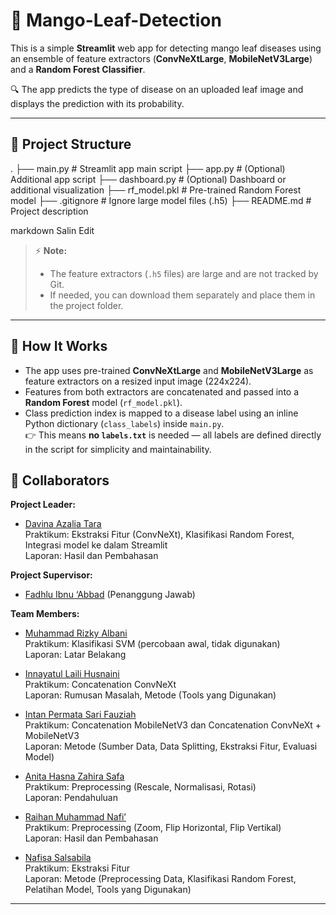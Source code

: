 # 🍃 Mango-Leaf-Detection

This is a simple **Streamlit** web app for detecting mango leaf diseases using an ensemble of feature extractors (**ConvNeXtLarge**, **MobileNetV3Large**) and a **Random Forest Classifier**.

🔍 The app predicts the type of disease on an uploaded leaf image and displays the prediction with its probability.

---

## 📂 **Project Structure**

.
├── main.py # Streamlit app main script
├── app.py # (Optional) Additional app script
├── dashboard.py # (Optional) Dashboard or additional visualization
├── rf_model.pkl # Pre-trained Random Forest model
├── .gitignore # Ignore large model files (.h5)
├── README.md # Project description

markdown
Salin
Edit

> ⚡ **Note:**  
> - The feature extractors (`.h5` files) are large and are not tracked by Git.  
> - If needed, you can download them separately and place them in the project folder.

---

## 🧩 **How It Works**

- The app uses pre-trained **ConvNeXtLarge** and **MobileNetV3Large** as feature extractors on a resized input image (224x224).
- Features from both extractors are concatenated and passed into a **Random Forest** model (`rf_model.pkl`).
- Class prediction index is mapped to a disease label using an inline Python dictionary (`class_labels`) inside `main.py`.  
  👉 This means **no `labels.txt`** is needed — all labels are defined directly in the script for simplicity and maintainability.
## 👥 Collaborators

**Project Leader:**  
- [Davina Azalia Tara](https://github.com/Davinaazalia)  
  Praktikum: Ekstraksi Fitur (ConvNeXt), Klasifikasi Random Forest, Integrasi model ke dalam Streamlit  
  Laporan: Hasil dan Pembahasan

**Project Supervisor:**  
- [Fadhlu Ibnu ‘Abbad](https://github.com/fadhluibnu) (Penanggung Jawab)

**Team Members:**  
- [Muhammad Rizky Albani](https://github.com/rzkyalbani)  
  Praktikum: Klasifikasi SVM (percobaan awal, tidak digunakan)  
  Laporan: Latar Belakang

- [Innayatul Laili Husnaini](https://github.com/innayatullaili)  
  Praktikum: Concatenation ConvNeXt  
  Laporan: Rumusan Masalah, Metode (Tools yang Digunakan)

- [Intan Permata Sari Fauziah](https://github.com/Intan-psf)  
  Praktikum: Concatenation MobileNetV3 dan Concatenation ConvNeXt + MobileNetV3  
  Laporan: Metode (Sumber Data, Data Splitting, Ekstraksi Fitur, Evaluasi Model)

- [Anita Hasna Zahira Safa](https://github.com/anitah25)  
  Praktikum: Preprocessing (Rescale, Normalisasi, Rotasi)  
  Laporan: Pendahuluan

- [Raihan Muhammad Nafi’](https://github.com/Raihnmn)  
  Praktikum: Preprocessing (Zoom, Flip Horizontal, Flip Vertikal)  
  Laporan: Hasil dan Pembahasan

- [Nafisa Salsabila](https://github.com/nafisaslsbl)  
  Praktikum: Ekstraksi Fitur  
  Laporan: Metode (Preprocessing Data, Klasifikasi Random Forest, Pelatihan Model, Tools yang Digunakan)

---

